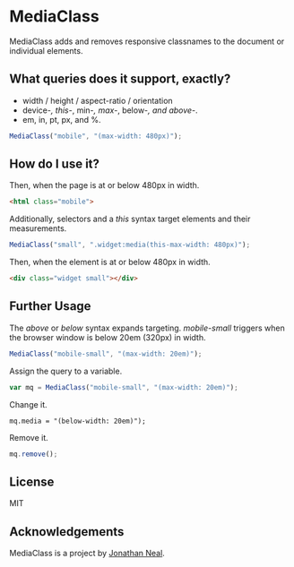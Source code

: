 # MediaClass

MediaClass adds and removes responsive classnames to the document or individual elements.

## What queries does it support, exactly?

* width / height / aspect-ratio / orientation
* device-*, this-*, min-*, max-*, below-*, and above-*.
* em, in, pt, px, and %.

```js
MediaClass("mobile", "(max-width: 480px)");
```

## How do I use it?

Then, when the page is at or below 480px in width.

```html
<html class="mobile">
```

Additionally, selectors and a _this_ syntax target elements and their measurements.</p>

```js
MediaClass("small", ".widget:media(this-max-width: 480px)");
```

Then, when the element is at or below 480px in width.

```html
<div class="widget small"></div>
```

## Further Usage

The _above_ or _below_ syntax expands targeting. _mobile-small_ triggers when the browser window is below 20em (320px) in width.

```js
MediaClass("mobile-small", "(max-width: 20em)");
```

Assign the query to a variable.

```js
var mq = MediaClass("mobile-small", "(max-width: 20em)");
```

Change it.

```
mq.media = "(below-width: 20em)");
```

Remove it.

```js
mq.remove();
```

## License

MIT

## Acknowledgements

MediaClass is a project by [Jonathan Neal](http://twitter.com/jon_neal).